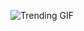 ![Trending GIF](https://media1.giphy.com/media/v1.Y2lkPThiYjIxNzcyZHd2NXExMTN3MHFwbW9jM2N6dDg1ODAzMGczOG82cWVqbnphaHUyYyZlcD12MV9naWZzX3NlYXJjaCZjdD1n/xUPGcEliCc7bETyfO8/giphy.gif)
